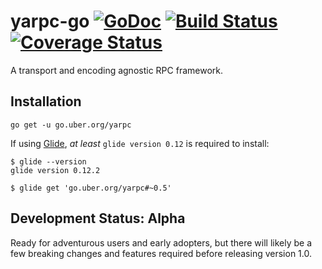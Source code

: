 # yarpc-go [![GoDoc][doc-img]][doc] [![Build Status][ci-img]][ci] [![Coverage Status][cov-img]][cov]

A transport and encoding agnostic RPC framework.

## Installation

```
go get -u go.uber.org/yarpc
```

If using [Glide](https://github.com/Masterminds/glide), *at least* `glide version 0.12` is required to install:

```
$ glide --version
glide version 0.12.2

$ glide get 'go.uber.org/yarpc#~0.5'
```

## Development Status: Alpha

Ready for adventurous users and early adopters, but there will likely be a few
breaking changes and features required before releasing version 1.0.

[doc-img]: https://godoc.org/go.uber.org/yarpc?status.svg
[doc]: https://godoc.org/go.uber.org/yarpc
[ci-img]: https://travis-ci.org/yarpc/yarpc-go.svg?branch=master
[cov-img]: https://coveralls.io/repos/github/yarpc/yarpc-go/badge.svg?branch=master
[ci]: https://travis-ci.org/yarpc/yarpc-go
[cov]: https://coveralls.io/github/yarpc/yarpc-go?branch=master
